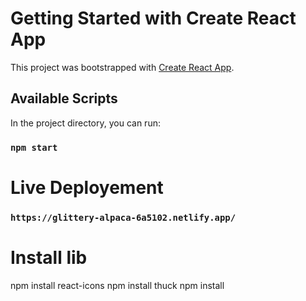 # Getting Started with Create React App

This project was bootstrapped with [Create React App](https://github.com/facebook/create-react-app).

## Available Scripts

In the project directory, you can run:

### `npm start`

# Live Deployement
### `https://glittery-alpaca-6a5102.netlify.app/`

# Install lib
npm install react-icons
npm install thuck 
npm install
